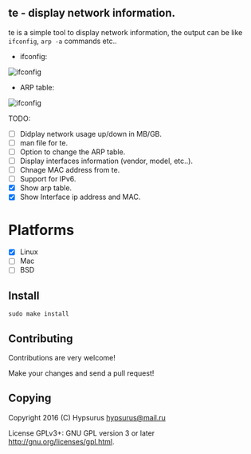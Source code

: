 te - display network information.
----------------------------------

te is a simple tool to display network information,
the output can be like `ifconfig`, `arp -a` commands etc..

* ifconfig:

![ifconfig](https://raw.githubusercontent.com/Hypsurus/te/master/tools/1.png)

* ARP table:

![ifconfig](https://raw.githubusercontent.com/Hypsurus/te/master/tools/2.png)

TODO:

- [ ] Didplay network usage up/down in MB/GB.
- [ ] man file for te.
- [ ] Option to change the ARP table.
- [ ] Display interfaces information (vendor, model, etc..).
- [ ] Chnage MAC address from te.
- [ ] Support for IPv6.
- [x] Show arp table.
- [x] Show Interface ip address and MAC.

Platforms
===========

- [x] Linux
- [ ] Mac
- [ ] BSD

Install
---------

`sudo make install`

## Contributing

Contributions are very welcome!

Make your changes and send a pull request!

## Copying

Copyright 2016 (C) Hypsurus <hypsurus@mail.ru>

License GPLv3+: GNU GPL version 3 or later <http://gnu.org/licenses/gpl.html>.

